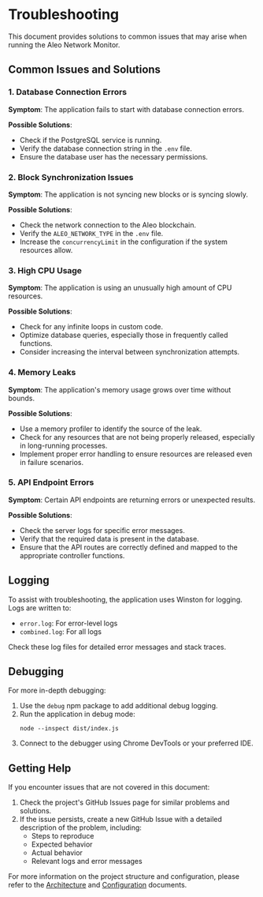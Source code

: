 # Troubleshooting

This document provides solutions to common issues that may arise when running the Aleo Network Monitor.

## Common Issues and Solutions

### 1. Database Connection Errors

**Symptom**: The application fails to start with database connection errors.

**Possible Solutions**:
- Check if the PostgreSQL service is running.
- Verify the database connection string in the `.env` file.
- Ensure the database user has the necessary permissions.

### 2. Block Synchronization Issues

**Symptom**: The application is not syncing new blocks or is syncing slowly.

**Possible Solutions**:
- Check the network connection to the Aleo blockchain.
- Verify the `ALEO_NETWORK_TYPE` in the `.env` file.
- Increase the `concurrencyLimit` in the configuration if the system resources allow.

### 3. High CPU Usage

**Symptom**: The application is using an unusually high amount of CPU resources.

**Possible Solutions**:
- Check for any infinite loops in custom code.
- Optimize database queries, especially those in frequently called functions.
- Consider increasing the interval between synchronization attempts.

### 4. Memory Leaks

**Symptom**: The application's memory usage grows over time without bounds.

**Possible Solutions**:
- Use a memory profiler to identify the source of the leak.
- Check for any resources that are not being properly released, especially in long-running processes.
- Implement proper error handling to ensure resources are released even in failure scenarios.

### 5. API Endpoint Errors

**Symptom**: Certain API endpoints are returning errors or unexpected results.

**Possible Solutions**:
- Check the server logs for specific error messages.
- Verify that the required data is present in the database.
- Ensure that the API routes are correctly defined and mapped to the appropriate controller functions.

## Logging

To assist with troubleshooting, the application uses Winston for logging. Logs are written to:

- `error.log`: For error-level logs
- `combined.log`: For all logs

Check these log files for detailed error messages and stack traces.

## Debugging

For more in-depth debugging:

1. Use the `debug` npm package to add additional debug logging.
2. Run the application in debug mode:
   ```
   node --inspect dist/index.js
   ```
3. Connect to the debugger using Chrome DevTools or your preferred IDE.

## Getting Help

If you encounter issues that are not covered in this document:

1. Check the project's GitHub Issues page for similar problems and solutions.
2. If the issue persists, create a new GitHub Issue with a detailed description of the problem, including:
   - Steps to reproduce
   - Expected behavior
   - Actual behavior
   - Relevant logs and error messages

For more information on the project structure and configuration, please refer to the [Architecture](architecture.md) and [Configuration](configuration.md) documents.
